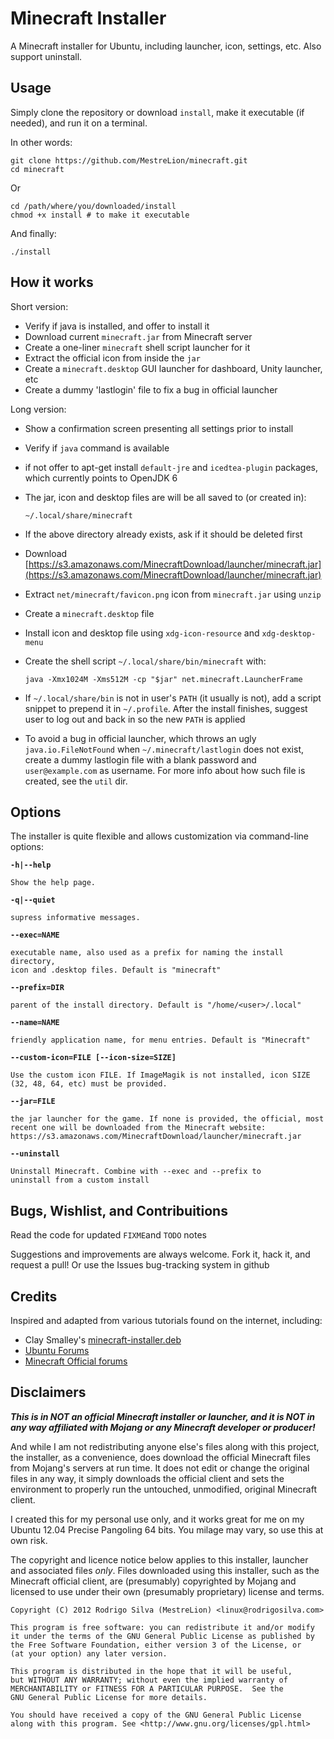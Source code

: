 Minecraft Installer
===================

A Minecraft installer for Ubuntu, including launcher, icon, settings, etc. Also support uninstall.

Usage
-----

Simply clone the repository or download `install`, make it executable (if needed), and run it on a terminal.

In other words:

	git clone https://github.com/MestreLion/minecraft.git
	cd minecraft
Or

	cd /path/where/you/downloaded/install
	chmod +x install # to make it executable

And finally:

	./install


How it works
------------

Short version:

- Verify if java is installed, and offer to install it
- Download current `minecraft.jar` from Minecraft server
- Create a one-liner `minecraft` shell script launcher for it
- Extract the official icon from inside the `jar`
- Create a `minecraft.desktop` GUI launcher for dashboard, Unity launcher, etc
- Create a dummy 'lastlogin' file to fix a bug in official launcher

Long version:

- Show a confirmation screen presenting all settings prior to install
- Verify if `java` command is available
- if not offer to apt-get install `default-jre` and `icedtea-plugin` packages, which currently points to OpenJDK 6
- The jar, icon and desktop files are will be all saved to (or created in):

	`~/.local/share/minecraft`

- If the above directory already exists, ask if it should be deleted first
- Download [https://s3.amazonaws.com/MinecraftDownload/launcher/minecraft.jar](https://s3.amazonaws.com/MinecraftDownload/launcher/minecraft.jar)
- Extract `net/minecraft/favicon.png` icon from `minecraft.jar` using `unzip`
- Create a `minecraft.desktop` file
- Install icon and desktop file using `xdg-icon-resource` and `xdg-desktop-menu`
- Create the shell script `~/.local/share/bin/minecraft` with:

	`java -Xmx1024M -Xms512M -cp "$jar" net.minecraft.LauncherFrame`

- If `~/.local/share/bin` is not in user's `PATH` (it usually is not), add a script snippet to prepend it in `~/.profile`. After the install finishes, suggest user to log out and back in so the new `PATH` is applied
- To avoid a bug in official launcher, which throws an ugly `java.io.FileNotFound` when `~/.minecraft/lastlogin` does not exist, create a dummy lastlogin file with a blank password and `user@example.com` as username. For more info about how such file is created, see the `util` dir.

Options
-------

The installer is quite flexible and allows customization via command-line options:


**`-h|--help`**

	Show the help page.

**`-q|--quiet`**

	supress informative messages.

**`--exec=NAME`**

	executable name, also used as a prefix for naming the install directory,
	icon and .desktop files. Default is "minecraft"

**`--prefix=DIR`**

	parent of the install directory. Default is "/home/<user>/.local"

**`--name=NAME`**

	friendly application name, for menu entries. Default is "Minecraft"

**`--custom-icon=FILE [--icon-size=SIZE]`**

	Use the custom icon FILE. If ImageMagik is not installed, icon SIZE
	(32, 48, 64, etc) must be provided.

**`--jar=FILE`**

	the jar launcher for the game. If none is provided, the official, most
	recent one will be downloaded from the Minecraft website:
	https://s3.amazonaws.com/MinecraftDownload/launcher/minecraft.jar

**`--uninstall`**

	Uninstall Minecraft. Combine with --exec and --prefix to
	uninstall from a custom install



Bugs, Wishlist, and Contribuitions
----------------------------------

Read the code for updated `FIXME`and `TODO` notes

Suggestions and improvements are always welcome. Fork it, hack it, and request
a pull! Or use the Issues bug-tracking system in github


Credits
-------

Inspired and adapted from various tutorials found on the internet, including:

- Clay Smalley's [minecraft-installer.deb](http://devio.us/~clorow/)
- [Ubuntu Forums](http://ubuntuforums.org/showthread.php?t=1726735)
- [Minecraft Official forums](http://www.minecraftforum.net/forum/154-tutorials-and-faqs/)


Disclaimers
-----------

***This is in NOT an official Minecraft installer or launcher, and it is NOT in any way affiliated with Mojang or any Minecraft developer or producer!***

And while I am not redistributing anyone else's files along with this project, the installer, as a convenience, does download the official Minecraft files from Mojang's servers at run time. It does not edit or change the original files in any way, it simply downloads the official client and sets the environment to properly run the untouched, unmodified, original Minecraft client.

I created this for my personal use only, and it works great for me on my Ubuntu 12.04 Precise Pangoling 64 bits. You milage may vary, so use this at
own risk.

The copyright and licence notice below applies to this installer, launcher and
associated files *only*. Files downloaded using this installer, such as the
Minecraft official client, are (presumably) copyrighted by Mojang and licensed to use under their own (presumably proprietary) license and terms.

    Copyright (C) 2012 Rodrigo Silva (MestreLion) <linux@rodrigosilva.com>

    This program is free software: you can redistribute it and/or modify
    it under the terms of the GNU General Public License as published by
    the Free Software Foundation, either version 3 of the License, or
    (at your option) any later version.

    This program is distributed in the hope that it will be useful,
    but WITHOUT ANY WARRANTY; without even the implied warranty of
    MERCHANTABILITY or FITNESS FOR A PARTICULAR PURPOSE.  See the
    GNU General Public License for more details.

    You should have received a copy of the GNU General Public License
    along with this program. See <http://www.gnu.org/licenses/gpl.html>
